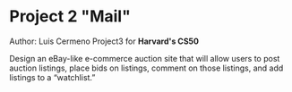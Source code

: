 # Project 2 "Mail"
Author: Luis Cermeno
Project3 for **Harvard's CS50**

Design an eBay-like e-commerce auction site that will allow users to post auction listings, 
place bids on listings, comment on those listings, and add listings to a “watchlist.”